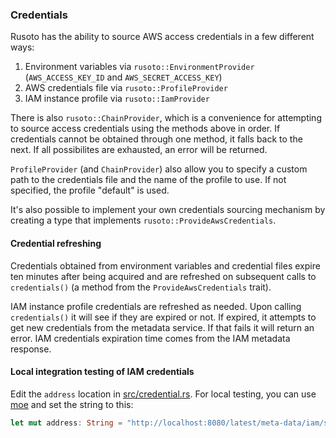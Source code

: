 ### Credentials

Rusoto has the ability to source AWS access credentials in a few different ways:

1. Environment variables via `rusoto::EnvironmentProvider` (`AWS_ACCESS_KEY_ID` and `AWS_SECRET_ACCESS_KEY`)
2. AWS credentials file via `rusoto::ProfileProvider`
3. IAM instance profile via `rusoto::IamProvider`

There is also `rusoto::ChainProvider`, which is a convenience for attempting to source access credentials using the methods above in order.
If credentials cannot be obtained through one method, it falls back to the next.
If all possibilites are exhausted, an error will be returned.

`ProfileProvider` (and `ChainProvider`) also allow you to specify a custom path to the credentials file and the name of the profile to use.
If not specified, the profile "default" is used.

It's also possible to implement your own credentials sourcing mechanism by creating a type that implements `rusoto::ProvideAwsCredentials`.

#### Credential refreshing

Credentials obtained from environment variables and credential files expire ten minutes after being acquired and are refreshed on subsequent calls to `credentials()` (a method from the `ProvideAwsCredentials` trait).

IAM instance profile credentials are refreshed as needed.
Upon calling `credentials()` it will see if they are expired or not.
If expired, it attempts to get new credentials from the metadata service.
If that fails it will return an error.
IAM credentials expiration time comes from the IAM metadata response.

#### Local integration testing of IAM credentials

Edit the `address` location in [src/credential.rs](src/credential.rs).
For local testing, you can use [moe](https://github.com/matthewkmayer/moe) and set the string to this:

```rust
let mut address: String = "http://localhost:8080/latest/meta-data/iam/security-credentials".to_owned();
```
